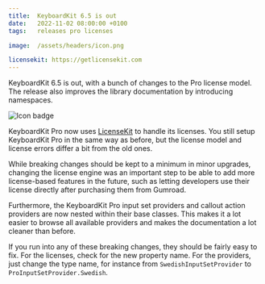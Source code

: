 ```yaml
---
title:  KeyboardKit 6.5 is out
date:   2022-11-02 08:00:00 +0100
tags:   releases pro licenses

image:  /assets/headers/icon.png

licensekit: https://getlicensekit.com
---
```


KeyboardKit 6.5 is out, with a bunch of changes to the Pro license model. The release also improves the library documentation by introducing namespaces.

![Icon badge]({{page.image}})

KeyboardKit Pro now uses [LicenseKit]({{page.licensekit}}) to handle its licenses. You still setup KeyboardKit Pro in the same way as before, but the license model and license errors differ a bit from the old ones.

While breaking changes should be kept to a minimum in minor upgrades, changing the license engine was an important step to be able to add more license-based features in the future, such as letting developers use their license directly after purchasing them from Gumroad.

Furthermore, the KeyboardKit Pro input set providers and callout action providers are now nested within their base classes. This makes it a lot easier to browse all available providers and makes the documentation a lot cleaner than before.

If you run into any of these breaking changes, they should be fairly easy to fix. For the licenses, check for the new property name. For the providers, just change the type name, for instance from `SwedishInputSetProvider` to `ProInputSetProvider.Swedish`.